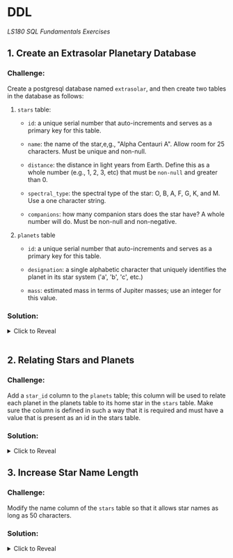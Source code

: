 # DDL
*LS180 SQL Fundamentals Exercises*

## 1. Create an Extrasolar Planetary Database

### Challenge:

Create a postgresql database named `extrasolar`, and then create two tables in the database as follows:

1. `stars` table:

    - `id`: a unique serial number that auto-increments and serves as a primary key for this table.
    
    - `name`: the name of the star,e,g., "Alpha Centauri A". Allow room for 25 characters. Must be unique and non-null.
    
    - `distance`: the distance in light years from Earth. Define this as a whole number (e.g., 1, 2, 3, etc) that must be `non-null` and greater than 0.
    
    - `spectral_type`: the spectral type of the star: O, B, A, F, G, K, and M. Use a one character string.
    
    - `companions`: how many companion stars does the star have? A whole number will do. Must be non-null and non-negative.

2. `planets` table

    - `id`: a unique serial number that auto-increments and serves as a primary key for this table.
    
    - `designation`: a single alphabetic character that uniquely identifies the planet in its star system ('a', 'b', 'c', etc.)
    
    - `mass`: estimated mass in terms of Jupiter masses; use an integer for this value.

### Solution:

<details><summary>Click to Reveal</summary>

```sql
CREATE DATABASE extrasolar;

CREATE TABLE stars (
    id serial PRIMARY KEY,
    name varchar(25) UNIQUE NOT NULL,
    distance integer NOT NULL CHECK (distance > 0),
    spectral_type VARCHAR(1), 
    companions integer NOT NULL CHECK (companions >= 0)
);

CREATE TABLE planets (
    id serial PRIMARY KEY,
    designation varchar(1) UNIQUE,
    mass integer
);
```
</details>

<br>

## 2. Relating Stars and Planets

### Challenge:

Add a `star_id` column to the `planets` table; this column will be used to relate each planet in the planets table to its home star in the `stars` table. Make sure the column is defined in such a way that it is required and must have a value that is present as an id in the stars table.

### Solution:

<details><summary>Click to Reveal</summary>

```sql
ALTER TABLE planets 
ADD COLUMN star_id integer NOT NULL REFERENCES stars (id);
```
</details>

## 3. Increase Star Name Length

### Challenge:

Modify the name column of the `stars` table so that it allows star names as long as 50 characters.

### Solution:

<details><summary>Click to Reveal</summary>

```sql
ALTER TABLE stars 
ALTER COLUMN name TYPE varchar(50);
```
</details>